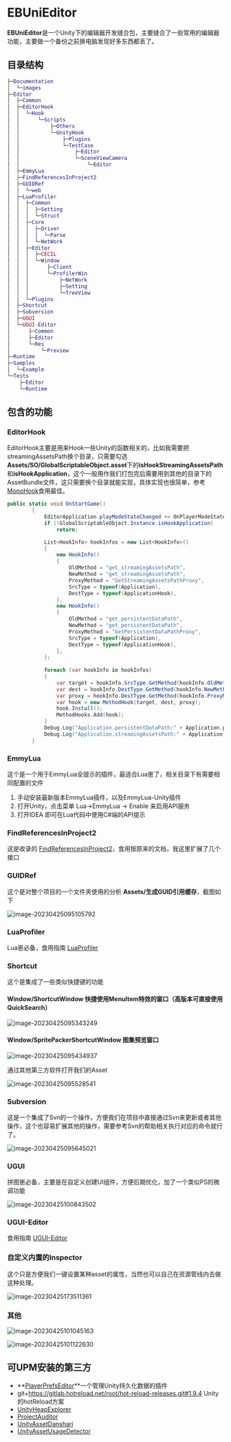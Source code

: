 

# EBUniEditor

**EBUniEditor**是一个Unity下的编辑器开发缝合包，主要缝合了一些常用的编辑器功能，主要做一个备份之前换电脑发现好多东西都丢了。

## 	

## 目录结构

```lua
├─Documentation
│  └─images
├─Editor
│  ├─Common
│  ├─EditorHook
│  │  └─Hook
│  │      └─Scripts
│  │          ├─Others
│  │          └─UnityHook
│  │              ├─Plugins
│  │              └─TestCase
│  │                  ├─Editor
│  │                  └─SceneViewCamera
│  │                      └─Editor
│  ├─EmmyLua
│  ├─FindReferencesInProject2
│  ├─GUIDRef
│  │  └─web
│  ├─LuaProfiler
│  │  ├─Common
│  │  │  ├─Setting
│  │  │  └─Struct
│  │  ├─Core
│  │  │  ├─Driver
│  │  │  │  └─Parse
│  │  │  └─NetWork
│  │  ├─Editor
│  │  │  ├─CECIL
│  │  │  └─Window
│  │  │      ├─Client
│  │  │      └─ProfilerWin
│  │  │          ├─NetWork
│  │  │          ├─Setting
│  │  │          └─TreeView
│  │  └─Plugins
│  ├─Shortcut
│  ├─Subversion
│  ├─UGUI
│  └─UGUI-Editor
│      ├─Common
│      ├─Editor
│      └─Res
│          └─Preview
├─Runtime
├─Samples
│  └─Example
└─Tests
    ├─Editor
    └─Runtime
```

## 包含的功能

### EditorHook

EditorHook主要是用来Hook一些Unity的函数相关的，比如我需要把streamingAssetsPath换个目录，只需要勾选**Assets/SO/GlobalScriptableObject.asset**下的**isHookStreamingAssetsPath**和**isHookApplication**，这个一般用作我们打包完后需要用到其他的目录下的AssetBundle文件，这只需要换个目录就能实现，具体实现也很简单，参考[MonoHook](https://github.com/Misaka-Mikoto-Tech/MonoHook)食用最佳。

```c#
public static void OnStartGame()
        {
            EditorApplication.playModeStateChanged += OnPlayerModeStateChanged;
            if (!GlobalScriptableObject.Instance.isHookApplication)
                return;

            List<HookInfo> hookInfos = new List<HookInfo>()
            {
                new HookInfo()
                {
                    OldMethod = "get_streamingAssetsPath",
                    NewMethod = "get_streamingAssetsPath",
                    ProxyMethod = "GetStreamingAssetsPathProxy",
                    SrcType = typeof(Application),
                    DestType = typeof(ApplicationHook),
                },
                new HookInfo()
                {
                    OldMethod = "get_persistentDataPath",
                    NewMethod = "get_persistentDataPath",
                    ProxyMethod = "GetPersistentDataPathProxy",
                    SrcType = typeof(Application),
                    DestType = typeof(ApplicationHook),
                },
            };
            
            foreach (var hookInfo in hookInfos)
            {
                var target = hookInfo.SrcType.GetMethod(hookInfo.OldMethod, bindingFlags);
                var dest = hookInfo.DestType.GetMethod(hookInfo.NewMethod, bindingFlags);
                var proxy = hookInfo.DestType.GetMethod(hookInfo.ProxyMethod, bindingFlags);
                var hook = new MethodHook(target, dest, proxy);
                hook.Install();
                MethodHooks.Add(hook);
            } 
            Debug.Log("Application.persistentDataPath:" + Application.persistentDataPath);
            Debug.Log("Application.streamingAssetsPath:" + Application.streamingAssetsPath);
        }
```

### EmmyLua

这个是一个用于EmmyLua全提示的插件，最适合Lua崽了，相关目录下有需要相同配置的文件

1. 手动安装最新版本EmmyLua插件，以及EmmyLua-Unity插件
2. 打开Unity，点击菜单 Lua->EmmyLua -> Enable 来启用API服务
3. 打开IDEA 即可在Lua代码中使用C#端的API提示

### FindReferencesInProject2

这是收录的 [FindReferencesInProject2](https://github.com/networm/FindReferencesInProject2)，食用按原来的文档，我这里扩展了几个接口

### GUIDRef

这个是对整个项目的一个文件夹使用的分析 **Assets/生成GUID引用缓存**，截图如下

![image-20230425095105792](Documentation/images/image-20230425095105792.png)

### LuaProfiler

Lua崽必备，食用指南 [LuaProfiler](https://github.com/leinlin/Miku-LuaProfiler)

### Shortcut

这个是集成了一些类似快捷键的功能

#### Window/ShortcutWindow 快捷使用MenuItem特效的窗口（高版本可直接使用QuickSearch）

![image-20230425095343249](Documentation/images/image-20230425095343249.png)

#### Window/SpritePackerShortcutWindow 图集预览窗口

![image-20230425095434937](Documentation/images/image-20230425095434937.png)

通过其他第三方软件打开我们的Asset

![image-20230425095528541](Documentation/images/image-20230425095528541.png)

### Subversion

这是一个集成了Svn的一个操作，方便我们在项目中直接通过Svn来更新或者其他操作，这个也容易扩展其他的操作，需要参考Svn的帮助相关执行对应的命令就行了。

![image-20230425095645021](Documentation/images/image-20230425095645021.png)

### UGUI

拼图崽必备，主要是在自定义创建UI组件，方便后期优化，加了一个类似PS的微调功能

![image-20230425100843502](Documentation/images/image-20230425100843502.png)

### UGUI-Editor

食用指南 [UGUI-Editor](https://github.com/liuhaopen/UGUI-Editor.git)

### 自定义内置的Inspector

这个只是方便我们一键设置某种asset的属性，当然也可以自己在资源管线内去做这种处理。

![image-20230425173511361](Documentation/images/image-20230425173511361.png)

### 其他

![image-20230425101045163](Documentation/images/image-20230425101045163.png)

![image-20230425101122630](Documentation/images/image-20230425101122630.png)

## 可UPM安装的第三方

- **[PlayerPrefsEditor](https://github.com/sabresaurus/PlayerPrefsEditor)**一个管理Unity持久化数据的插件
- git+https://gitlab.hotreload.net/root/hot-reload-releases.git#1.9.4 Unity的hotReload方案
- [UnityHeapExplorer](https://github.com/pschraut/UnityHeapExplorer)
- [ProjectAuditor](https://github.com/pschraut/UnityHeapExplorer)
- [UnityAssetDanshari](https://github.com/akof1314/UnityAssetDanshari)
- [UnityAssetUsageDetector](https://github.com/yasirkula/UnityAssetUsageDetector)

